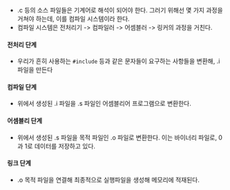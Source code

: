 - .c 등의 소스 파일들은 기계어로 해석이 되어야 한다. 그러기 위해선 몇 가지 과정을 거쳐야 하는데, 이를 컴파일 시스템이라 한다.
- 컴파일 시스템은 전처리기 -> 컴파일러 -> 어셈블러 -> 링커의 과정을 거친다.

#### 전처리 단계
- 우리가 흔히 사용하는 `#include` 등과 같은 문자들이 요구하는 사항들을 변환해, .i 파일을 만든다
#### 컴파일 단계
- 위에서 생성된 .i 파일을 .s 파일인 어셈블리어 프로그램으로 변환한다.
#### 어셈블리 단계
- 위에서 생성된 .s 파일을 목적 파일인 .o 파일로 변환한다. 이는 바이너리 파일로, 0과 1로 데이터를 저장하고 있다.
#### 링크 단계
- .o 목적 파일을 연결해 최종적으로 실행파일을 생성해 메모리에 적재된다. 